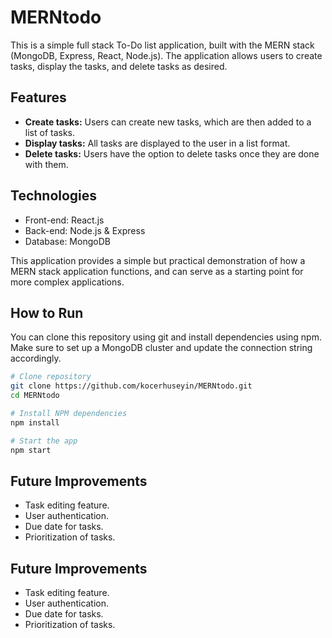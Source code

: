 # MERNtodo
This is a simple full stack To-Do list application, built with the MERN stack (MongoDB, Express, React, Node.js). The application allows users to create tasks, display the tasks, and delete tasks as desired.

## Features

- **Create tasks:** Users can create new tasks, which are then added to a list of tasks.
- **Display tasks:** All tasks are displayed to the user in a list format.
- **Delete tasks:** Users have the option to delete tasks once they are done with them.

## Technologies

- Front-end: React.js
- Back-end: Node.js & Express
- Database: MongoDB

This application provides a simple but practical demonstration of how a MERN stack application functions, and can serve as a starting point for more complex applications.

## How to Run

You can clone this repository using git and install dependencies using npm.
Make sure to set up a MongoDB cluster and update the connection string accordingly.

```bash
# Clone repository
git clone https://github.com/kocerhuseyin/MERNtodo.git
cd MERNtodo

# Install NPM dependencies
npm install

# Start the app
npm start
```

## Future Improvements

- Task editing feature.
- User authentication.
- Due date for tasks.
- Prioritization of tasks.


## Future Improvements

- Task editing feature.
- User authentication.
- Due date for tasks.
- Prioritization of tasks.